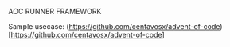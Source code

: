 AOC RUNNER FRAMEWORK

Sample usecase: (https://github.com/centavosx/advent-of-code)[https://github.com/centavosx/advent-of-code]
